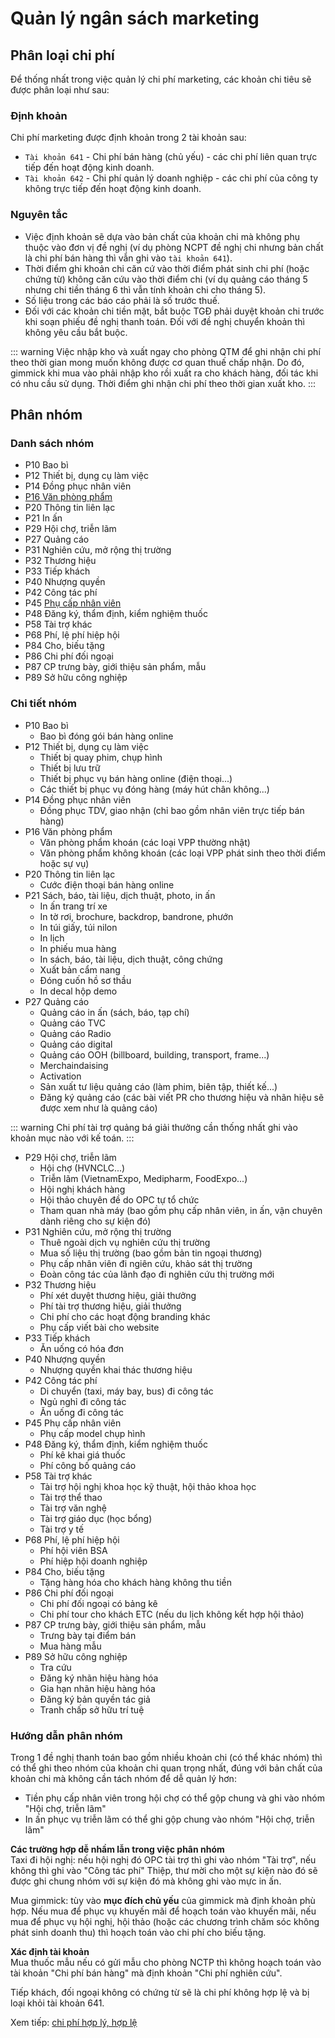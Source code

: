 # Quản lý ngân sách marketing

## Phân loại chi phí
Để thống nhất trong việc quản lý chi phí marketing, các khoản chi tiêu sẽ được phân loại như sau:

### Định khoản
Chi phí marketing được định khoản trong 2 tài khoản sau:
* `Tài khoản 641` - Chi phí bán hàng (chủ yếu) - các chi phí liên quan trực tiếp đến hoạt động kinh doanh.
* `Tài khoản 642` - Chi phí quản lý doanh nghiệp - các chi phí của công ty không trực tiếp đến hoạt động kinh doanh.

### Nguyên tắc
- Việc định khoản sẽ dựa vào bản chất của khoản chi mà không phụ thuộc vào đơn vị đề nghị (ví dụ phòng NCPT đề nghị chi nhưng bản chất là chi phí bán hàng thì vẫn ghi vào `tài khoản 641`).
- Thời điểm ghi khoản chi căn cứ vào thời điểm phát sinh chi phí (hoặc chứng từ) không căn cứu vào thời điểm chi (ví dụ quảng cáo tháng 5 nhưng chi tiền tháng 6 thì vẫn tính khoản chi cho tháng 5).
- Số liệu trong các báo cáo phải là số trước thuế.
- Đối với các khoản chi tiền mặt, bắt buộc TGĐ phải duyệt khoản chi trước khi soạn phiếu đề nghị thanh toán. Đối với đề nghị chuyển khoản thì không yêu cầu bắt buộc.

::: warning
Việc nhập kho và xuất ngay cho phòng QTM để ghi nhận chi phí theo thời gian mong muốn không được cơ quan thuế chấp nhận. Do đó, gimmick khi mua vào phải nhập kho rồi xuất ra cho khách hàng, đối tác khi có nhu cầu sử dụng. Thời điểm ghi nhận chi phí theo thời gian xuất kho.
:::

## Phân nhóm
### Danh sách nhóm
* P10 Bao bì
* P12 Thiết bị, dụng cụ làm việc
* P14 Đồng phục nhân viên
* [P16 Văn phòng phẩm](./stationery.md)
* P20 Thông tin liên lạc
* P21 In ấn
* P29 Hội chợ, triễn lãm
* P27 Quảng cáo
* P31 Nghiên cứu, mở rộng thị trường
* P32 Thương hiệu
* P33 Tiếp khách
* P40 Nhượng quyền
* P42 Công tác phí
* P45 [Phụ cấp nhân viên](./internal.md)
* P48 Đăng ký, thẩm định, kiểm nghiệm thuốc
* P58 Tài trợ khác
* P68 Phí, lệ phí hiệp hội
* P84 Cho, biếu tặng
* P86 Chi phí đối ngoại
* P87 CP trưng bày, giới thiệu sản phẩm, mẫu
* P89 Sở hữu công nghiệp

### Chi tiết nhóm
* P10 Bao bì
	- Bao bì đóng gói bán hàng online
* P12 Thiết bị, dụng cụ làm việc
	- Thiết bị quay phim, chụp hình
	- Thiết bị lưu trữ
	- Thiết bị phục vụ bán hàng online (điện thoại...)
	- Các thiết bị phục vụ đóng hàng (máy hút chân không...)
* P14 Đồng phục nhân viên
	- Đồng phục TDV, giao nhận (chỉ bao gồm nhân viên trực tiếp bán hàng)
* P16 Văn phòng phẩm
	- Văn phòng phẩm khoán (các loại VPP thường nhật)
	- Văn phòng phẩm không khoán (các loại VPP phát sinh theo thời điểm hoặc sự vụ)
* P20 Thông tin liên lạc
	- Cước điện thoại bán hàng online
* P21 Sách, báo, tài liệu, dịch thuật, photo, in ấn
	- In ấn trang trí xe  
	- In tờ rơi, brochure, backdrop, bandrone, phướn  
	- In túi giấy, túi nilon  
	- In lịch  
	- In phiếu mua hàng  
	- In sách, báo, tài liệu, dịch thuật, công chứng  
	- Xuất bản cẩm nang
	- Đóng cuốn hồ sơ thầu
	- In decal hộp demo
* P27 Quảng cáo  
	- Quảng cáo in ấn (sách, báo, tạp chí)  
	- Quảng cáo TVC  
	- Quảng cáo Radio  
	- Quảng cáo digital  
	- Quảng cáo OOH (billboard, building, transport, frame...)
	- Merchaindaising  
	- Activation  
	- Sản xuất tư liệu quảng cáo (làm phim, biên tập, thiết kế...)  
	- Đăng ký quảng cáo
(các bài viết PR cho thương hiệu và nhãn hiệu sẽ được xem như là quảng cáo)

::: warning
Chi phí tài trợ quảng bá giải thưởng cần thống nhất ghi vào khoản mục nào với kế toán.
:::

* P29 Hội chợ, triễn lãm  
	- Hội chợ (HVNCLC...)  
	- Triễn lãm (VietnamExpo, Medipharm, FoodExpo...)  
	- Hội nghị khách hàng  
	- Hội thảo chuyên đề do OPC tự tổ chức  
	- Tham quan nhà máy
(bao gồm phụ cấp nhân viên, in ấn, vận chuyên dành riêng cho sự kiện đó)  
* P31 Nghiên cứu, mở rộng thị trường  
	- Thuê ngoài dịch vụ nghiên cứu thị trường  
	- Mua số liệu thị trường (bao gồm bản tin ngoại thương)
	- Phụ cấp nhân viên đi ngiên cứu, khảo sát thị trường  
	- Đoàn công tác của lãnh đạo đi nghiên cứu thị trường mới  
* P32 Thương hiệu  
	- Phí xét duyệt thương hiệu, giải thưởng  
	- Phí tài trợ thương hiệu, giải thưởng  
	- Chi phí cho các hoạt động branding khác  
	- Phụ cấp viết bài cho website  
* P33 Tiếp khách  
	- Ăn uống có hóa đơn
* P40 Nhượng quyền  
	- Nhượng quyền khai thác thương hiệu
* P42 Công tác phí  
	- Di chuyển (taxi, máy bay, bus) đi công tác  
	- Ngủ nghỉ đi công tác  
	- Ăn uống đi công tác  
* P45 Phụ cấp nhân viên
	- Phụ cấp model chụp hình
* P48 Đăng ký, thẩm định, kiểm nghiệm thuốc  
	- Phí kê khai giá thuốc  
	- Phí công bố quảng cáo  
* P58 Tài trợ khác  
	- Tài trợ hội nghị khoa học kỹ thuật, hội thảo khoa học  
	- Tài trợ thể thao  
	- Tài trợ văn nghệ  
	- Tài trợ giáo dục (học bổng)  
	- Tài trợ y tế  
* P68 Phí, lệ phí hiệp hội
	- Phí hội viên BSA  
	- Phí hiệp hội doanh nghiệp
* P84 Cho, biếu tặng  
	- Tặng hàng hóa cho khách hàng không thu tiền
* P86 Chi phí đối ngoại  
	- Chi phí đối ngoại có bảng kê
	- Chi phí tour cho khách ETC (nếu du lịch không kết hợp hội thảo)
* P87 CP trưng bày, giới thiệu sản phẩm, mẫu
	- Trưng bày tại điểm bán
	- Mua hàng mẫu
* P89 Sở hữu công nghiệp  
	- Tra cứu  
	- Đăng ký nhãn hiệu hàng hóa  
	- Gia hạn nhãn hiệu hàng hóa  
	- Đăng ký bản quyền tác giả  
	- Tranh chấp sở hữu trí tuệ  

### Hướng dẫn phân nhóm
Trong 1 đề nghị thanh toán bao gồm nhiều khoản chi (có thể khác nhóm) thì có thể ghi theo nhóm của khoản chi quan trọng nhất, đúng với bản chất của khoản chi mà không cần tách nhóm để dễ quản lý hơn:
* Tiền phụ cấp nhân viên trong hội chợ có thể gộp chung và ghi vào nhóm "Hội chợ, triễn lãm"
* In ấn phục vụ triễn lãm có thể ghi gộp chung vào nhóm "Hội chợ, triễn lãm"


**Các trường hợp dễ nhầm lẫn trong việc phân nhóm**  
Taxi đi hội nghị: nếu hội nghị đó OPC tài trợ thì ghi vào nhóm "Tài trợ", nếu không thì ghi vào "Công tác phí"
Thiệp, thư mời cho một sự kiện nào đó sẽ được ghi chung nhóm với sự kiện đó mà không ghi vào mực in ấn.

Mua gimmick: tùy vào **mục đích chủ yếu** của gimmick mà định khoản phù hợp. Nếu mua để phục vụ khuyến mãi để hoạch toán vào khuyến mãi, nếu mua để phục vụ hội nghị, hội thảo (hoặc các chương trình chăm sóc không phát sinh doanh thu) thì hoạch toán vào chi phí cho biếu tặng.


**Xác định tài khoản**  
Mua thuốc mẫu nếu có gửi mẫu cho phòng NCTP thì không hoạch toán vào tài khoản "Chi phí bán hàng" mà định khoản "Chi phí nghiên cứu".

Tiếp khách, đối ngoại không có chứng từ sẽ là chi phí không hợp lệ và bị loại khỏi tài khoản 641.

Xem tiếp: [chi phí hợp lý, hợp lệ](./eligible.md)
